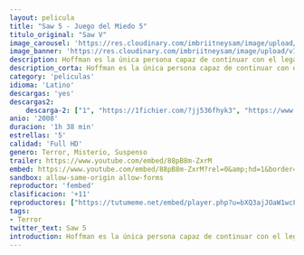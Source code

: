 ```yaml
---
layout: pelicula
title: "Saw 5 - Juego del Miedo 5"
titulo_original: "Saw V"
image_carousel: 'https://res.cloudinary.com/imbriitneysam/image/upload/v1544147216/saw5-poster-min.jpg'
image_banner: 'https://res.cloudinary.com/imbriitneysam/image/upload/v1544147217/saw5-banner-min.jpg'
description: Hoffman es la única persona capaz de continuar con el legado de Jigsaw, el asesino serial protagonista de las cuatro películas anteriores. Sin embargo, cuando su plan es descubierto tendrá que acabar con todos los cabos sueltos que se crucen en su camino.
description_corta: Hoffman es la única persona capaz de continuar con el legado de Jigsaw, el asesino serial protagonista de las cuatro películas anteriores. Sin embargo, cuando su plan es descubierto tendrá que acabar con todos los cabos sueltos que se...
category: 'peliculas'
idioma: 'Latino'
descargas: 'yes'
descargas2:
    descarga-2: ["1", "https://1fichier.com/?jj536fhyk3", "https://www.google.com/s2/favicons?domain=www.rapidvideo.com","RapidVideo","https://res.cloudinary.com/imbriitneysam/image/upload/v1541473684/mexico.png", "Latino", "Full HD"]
anio: '2008'
duracion: '1h 38 min'
estrellas: '5'
calidad: 'Full HD'
genero: Terror, Misterio, Suspenso
trailer: https://www.youtube.com/embed/88pB8m-ZxrM
embed: https://www.youtube.com/embed/88pB8m-ZxrM?rel=0&amp;hd=1&border=0&wmode=opaque&enablejsapi=1&modestbranding=1&controls=1&showinfo=1
sandbox: allow-same-origin allow-forms
reproductor: 'fembed'
clasificacion: '+11'
reproductores: ["https://tutumeme.net/embed/player.php?u=bXQ3ajJOaW1wcFRGcEs2VW5XRGExTlRPMytmUnc3bHVwcWhoenVIUjI5SHF5TlNwc0taaG1jN2gwZHZSNTlIRHVhV2tZWitkNUtDVDNOL1ZvYW1rYjJOcm42RT0"]
tags:
- Terror
twitter_text: Saw 5
introduction: Hoffman es la única persona capaz de continuar con el legado de Jigsaw, el asesino serial protagonista de las cuatro películas anteriores. Sin embargo, cuando su plan es descubierto tendrá que acabar con todos los cabos sueltos que se...
---
```



 








